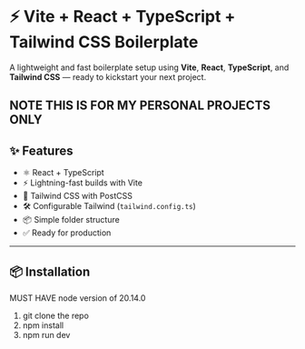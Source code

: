 # ⚡ Vite + React + TypeScript + Tailwind CSS Boilerplate

A lightweight and fast boilerplate setup using **Vite**, **React**, **TypeScript**, and **Tailwind CSS** — ready to kickstart your next project.

NOTE THIS IS FOR MY PERSONAL PROJECTS ONLY
---

## ✨ Features

- ⚛️ React + TypeScript
- ⚡ Lightning-fast builds with Vite
- 🎨 Tailwind CSS with PostCSS
- 🛠️ Configurable Tailwind (`tailwind.config.ts`)
- 📦 Simple folder structure
- ✅ Ready for production

---

## 📦 Installation
MUST HAVE node version of 20.14.0
1. git clone the repo
2. npm install
3. npm run dev
